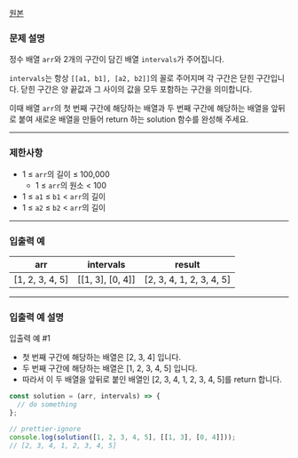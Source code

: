 [원본](https://school.programmers.co.kr/learn/courses/30/lessons/181895)

### **문제 설명**

정수 배열 `arr`와 2개의 구간이 담긴 배열 `intervals`가 주어집니다.

`intervals`는 항상 `[[a1, b1], [a2, b2]]`의 꼴로 주어지며 각 구간은 닫힌 구간입니다. 닫힌 구간은 양 끝값과 그 사이의 값을 모두 포함하는 구간을 의미합니다.

이때 배열 `arr`의 첫 번째 구간에 해당하는 배열과 두 번째 구간에 해당하는 배열을 앞뒤로 붙여 새로운 배열을 만들어 return 하는 solution 함수를 완성해 주세요.

---

### 제한사항

- 1 ≤ `arr`의 길이 ≤ 100,000
  - 1 ≤ `arr`의 원소 < 100
- 1 ≤ `a1` ≤ `b1` < `arr`의 길이
- 1 ≤ `a2` ≤ `b2` < `arr`의 길이

---

### 입출력 예

| arr             | intervals        | result                   |
| --------------- | ---------------- | ------------------------ |
| [1, 2, 3, 4, 5] | [[1, 3], [0, 4]] | [2, 3, 4, 1, 2, 3, 4, 5] |

---

### 입출력 예 설명

입출력 예 #1

- 첫 번째 구간에 해당하는 배열은 [2, 3, 4] 입니다.
- 두 번째 구간에 해당하는 배열은 [1, 2, 3, 4, 5] 입니다.
- 따라서 이 두 배열을 앞뒤로 붙인 배열인 [2, 3, 4, 1, 2, 3, 4, 5]를 return 합니다.

```jsx
const solution = (arr, intervals) => {
  // do something
};

// prettier-ignore
console.log(solution([1, 2, 3, 4, 5], [[1, 3], [0, 4]]));
// [2, 3, 4, 1, 2, 3, 4, 5]
```
